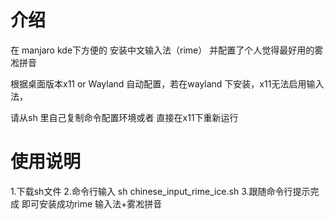 # 介绍
在 manjaro kde下方便的 安装中文输入法（rime） 并配置了个人觉得最好用的雾凇拼音

根据桌面版本x11 or Wayland 自动配置，若在wayland 下安装，x11无法启用输入法，

请从sh 里自己复制命令配置环境或者 直接在x11下重新运行

# 使用说明

1.下载sh文件
2.命令行输入 sh chinese_input_rime_ice.sh
3.跟随命令行提示完成 即可安装成功rime 输入法+雾凇拼音
